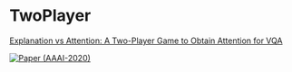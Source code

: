 # TwoPlayer
 [Explanation vs Attention: A Two-Player Game to Obtain Attention for VQA](https://delta-lab-iitk.github.io/TwoPlayer/)
 
 [![Paper (AAAI-2020)](http://img.shields.io/badge/paper-arxiv.1911.08618-B31B1B.svg)](https://arxiv.org/pdf/1911.08618.pdf)


